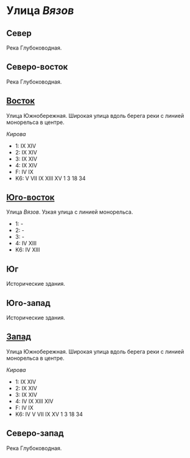 # Улица *Вязов*

## Север

Река Глубоководная.

## Северо-восток

Река Глубоководная.

## [Восток](./525120.md)

Улица Южнобережная.
Широкая улица вдоль берега реки с линией монорельса в центре.

*Кирова*

* 1:    IX  XIV
* 2:    IX  XIV
* 3:    IX  XIV
* 4:    IX  XIV
* F:    IV  IX
* K6:   V   VII IX  XIII    XV
        1   3   18  34

## [Юго-восток](./525130.md)

Улица *Вязов*.
Узкая улица с линией монорельса.

* 1:    -
* 2:    -
* 3:    -
* 4:    IV  XIII
* K6:   IV  XIII

## Юг

Исторические здания.

## Юго-запад

Исторические здания.

## [Запад](./510120.md)

Улица Южнобережная.
Широкая улица вдоль берега реки с линией монорельса в центре.

*Кирова*

* 1:    IX  XIV
* 2:    IX  XIV
* 3:    IX  XIV
* 4:    IV  IX  XIII    XIV
* F:    IV  IX
* K6:   IV  V   VII IX  XV
        1   3   18  34

## Северо-запад

Река Глубоководная.
